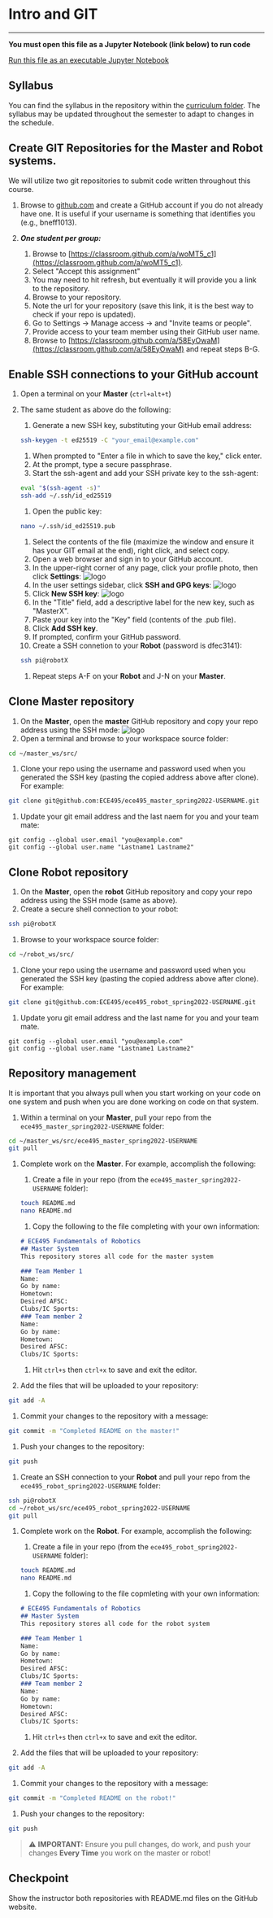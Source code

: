 # Intro and GIT
---


**You must open this file as a Jupyter Notebook (link below) to run code**

[Run this file as an executable Jupyter Notebook](http://localhost:8888/notebooks/Module0_Intro_GIT.ipynb)



## Syllabus
You can find the syllabus in the repository within the [curriculum folder](../ECE495_Syllabus.pdf). The syllabus may be updated throughout the semester to adapt to changes in the schedule.

## Create GIT Repositories for the **Master** and **Robot** systems.
We will utilize two git repositories to submit code written throughout this course.

1. Browse to [github.com](www.github.com) and create a GitHub account if you do not already have one. It is useful if your username is something that identifies you (e.g., bneff1013).

1. ***One student per group:***
    1. Browse to [https://classroom.github.com/a/woMT5_c1](https://classroom.github.com/a/woMT5_c1).
    1. Select "Accept this assignment"
    1. You may need to hit refresh, but eventually it will provide you a link to the repository.
    1. Browse to your repository.
	1. Note the url for your repository (save this link, it is the best way to check if your repo is updated).
	1. Go to Settings -> Manage access -> and "Invite teams or people".
	1. Provide access to your team member using their GitHub user name.
	1. Browse to [https://classroom.github.com/a/58EyOwaM](https://classroom.github.com/a/58EyOwaM) and repeat steps B-G.

## Enable SSH connections to your GitHub account
1. Open a terminal on your **Master** (`ctrl+alt+t`)
1. The same student as above do the following:

    1. Generate a new SSH key, substituting your GitHub email address:
    ```bash
    ssh-keygen -t ed25519 -C "your_email@example.com"
    ```
    1. When prompted to "Enter a file in which to save the key," click enter.
    1. At the prompt, type a secure passphrase.
    1. Start the ssh-agent and add your SSH private key to the ssh-agent:
    ```bash
    eval "$(ssh-agent -s)"
    ssh-add ~/.ssh/id_ed25519
    ```
    1. Open the public key:
    ```bash
    nano ~/.ssh/id_ed25519.pub
    ```
    1. Select the contents of the file (maximize the window and ensure it has your GIT email at the end), right click, and select copy.
    1. Open a web browser and sign in to your GitHub account.
    1. In the upper-right corner of any page, click your profile photo, then click **Settings**:
    ![logo](Figures/userbar-account-settings.PNG)
    1. In the user settings sidebar, click **SSH and GPG keys**:
    ![logo](Figures/settings-sidebar-ssh-keys.PNG)
    1. Click **New SSH key**:
    ![logo](Figures/ssh-add-ssh-key.png)
    1. In the "Title" field, add a descriptive label for the new key, such as "MasterX".
    1. Paste your key into the "Key" field (contents of the .pub file).
    1. Click **Add SSH key**.
    1. If prompted, confirm your GitHub password.
    1. Create a SSH connetion to your **Robot** (password is dfec3141):
    ```bash
    ssh pi@robotX
    ```
    1. Repeat steps A-F on your **Robot** and J-N on your **Master**.

## Clone **Master** repository
1. On the **Master**, open the **master** GitHub repository and copy your repo address using the SSH mode:
![logo](Figures/clone.png)
1. Open a terminal and browse to your workspace source folder:
```bash
cd ~/master_ws/src/
```
1. Clone your repo using the username and password used when you generated the SSH key (pasting the copied address above after clone). For example:
```bash
git clone git@github.com:ECE495/ece495_master_spring2022-USERNAME.git
```
1. Update your git email address and the last naem for you and your team mate:
```
git config --global user.email "you@example.com"
git config --global user.name "Lastname1 Lastname2"
```

## Clone **Robot** repository
1. On the **Master**, open the **robot** GitHub repository and copy your repo address using the SSH mode (same as above).
1. Create a secure shell connection to your robot:
```bash
ssh pi@robotX
```
1. Browse to your workspace source folder:
```bash
cd ~/robot_ws/src/
```
1. Clone your repo using the username and password used when you generated the SSH key (pasting the copied address above after clone). For example:
```bash
git clone git@github.com:ECE495/ece495_robot_spring2022-USERNAME.git
```
1. Update yoru git email address and the last name for you and your team mate.
```
git config --global user.email "you@example.com"
git config --global user.name "Lastname1 Lastname2"
```

## Repository management

It is important that you always pull when you start working on your code on one system and push when you are done working on code on that system.

1. Within a terminal on your **Master**, pull your repo from the `ece495_master_spring2022-USERNAME` folder:
```bash
cd ~/master_ws/src/ece495_master_spring2022-USERNAME
git pull
```

1. Complete work on the **Master**. For example, accomplish the following:
    1. Create a file in your repo (from the `ece495_master_spring2022-USERNAME` folder):
    ```bash
    touch README.md
    nano README.md
    ```
    1. Copy the following to the file completing with your own information:
    ```markdown
    # ECE495 Fundamentals of Robotics
    ## Master System
    This repository stores all code for the master system

    ### Team Member 1
    Name:
    Go by name:
    Hometown:
    Desired AFSC:
    Clubs/IC Sports:
    ### Team member 2
    Name:
    Go by name:
    Hometown:
    Desired AFSC:
    Clubs/IC Sports:
    ```
    1. Hit `ctrl+s` then `ctrl+x` to save and exit the editor.

1. Add the files that will be uploaded to your repository:
```bash
git add -A
```

1. Commit your changes to the repository with a message:
```bash
git commit -m "Completed README on the master!"
```

1. Push your changes to the repository:
```bash
git push
```

1. Create an SSH connection to your **Robot** and pull your repo from the `ece495_robot_spring2022-USERNAME` folder:
```bash
ssh pi@robotX
cd ~/robot_ws/src/ece495_robot_spring2022-USERNAME
git pull
```

1. Complete work on the **Robot**. For example, accomplish the following:
    1. Create a file in your repo (from the `ece495_robot_spring2022-USERNAME` folder):
    ```bash
    touch README.md
    nano README.md
    ```
    1. Copy the following to the file copmleting with your own information:
    ```markdown
    # ECE495 Fundamentals of Robotics
    ## Master System
    This repository stores all code for the robot system

    ### Team Member 1
    Name:
    Go by name:
    Hometown:
    Desired AFSC:
    Clubs/IC Sports:
    ### Team member 2
    Name:
    Go by name:
    Hometown:
    Desired AFSC:
    Clubs/IC Sports:
    ```
    1. Hit `ctrl+s` then `ctrl+x` to save and exit the editor.

1. Add the files that will be uploaded to your repository:
```bash
git add -A
```

1. Commit your changes to the repository with a message:
```bash
git commit -m "Completed README on the robot!"
```

1. Push your changes to the repository:
```bash
git push
```

> ⚠️ **IMPORTANT:** Ensure you pull changes, do work, and push your changes **Every Time** you work on the master or robot!

## Checkpoint
Show the instructor both repositories with README.md files on the GitHub website.
